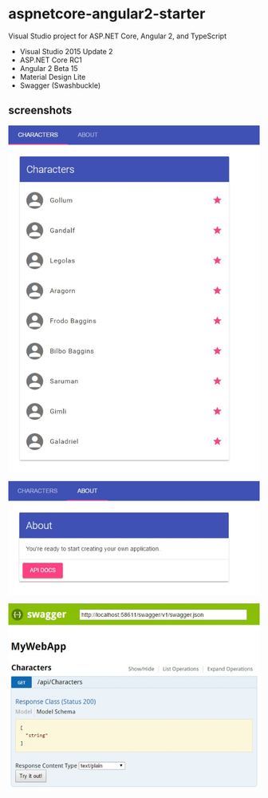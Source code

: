# aspnetcore-angular2-starter

Visual Studio project for ASP.NET Core, Angular 2, and TypeScript

* Visual Studio 2015 Update 2
* ASP.NET Core RC1
* Angular 2 Beta 15
* Material Design Lite
* Swagger (Swashbuckle)

## screenshots

![Characters](https://raw.githubusercontent.com/sgbj/aspnetcore-angular2-starter/master/screenshots/characters.jpg)

![About](https://raw.githubusercontent.com/sgbj/aspnetcore-angular2-starter/master/screenshots/about.jpg)

![Swagger](https://raw.githubusercontent.com/sgbj/aspnetcore-angular2-starter/master/screenshots/swagger.jpg)
